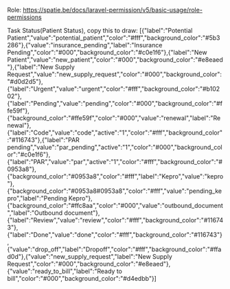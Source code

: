 Role: https://spatie.be/docs/laravel-permission/v5/basic-usage/role-permissions

Task Status(Patient Status), copy this to draw: [{"label":"Potential Patient","value":"potential_patient","color":"#fff","background_color":"#5b3286"},{"value":"insurance_pending","label":"Insurance Pending","color":"#000","background_color":"#c0e1f6"},{"label":"New Patient","value":"new_patient","color":"#000","background_color":"#e8eaed"},{"label":"New Supply Request","value":"new_supply_request","color":"#000","background_color":"#d0d2d5"},{"label":"Urgent","value":"urgent","color":"#fff","background_color":"#b10202"},{"label":"Pending","value":"pending","color":"#000","background_color":"#ffe59f"},{"background_color":"#ffe59f","color":"#000","value":"renewal","label":"Renewal"},{"label":"Code","value":"code","active":"1","color":"#fff","background_color":"#116743"},{"label":"PAR pending","value":"par_pending","active":"1","color":"#000","background_color":"#c0e1f6"},{"label":"PAR","value":"par","active":"1","color":"#fff","background_color":"#0953a8"},{"background_color":"#0953a8","color":"#fff","label":"Kepro","value":"kepro"},{"background_color":"#0953a8#0953a8","color":"#fff","value":"pending_kepro","label":"Pending Kepro"},{"background_color":"#ffc8aa","color":"#000","value":"outbound_document","label":"Outbound document"},{"label":"Review","value":"review","color":"#fff","background_color":"#116743"},{"label":"Done","value":"done","color":"#fff","background_color":"#116743"},{"value":"drop_off","label":"Dropoff","color":"#fff","background_color":"#ffad0d"},{"value":"new_supply_request","label":"New Supply Request","color":"#000","background_color":"#e8eaed"},{"value":"ready_to_bill","label":"Ready to bill","color":"#000","background_color":"#d4edbb"}]
